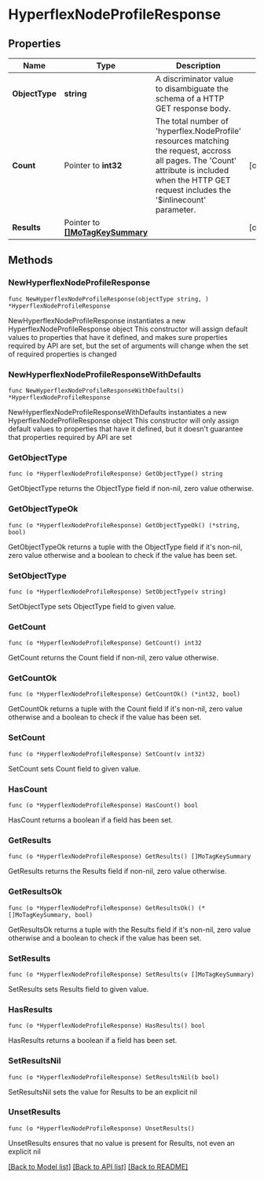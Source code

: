 # HyperflexNodeProfileResponse

## Properties

Name | Type | Description | Notes
------------ | ------------- | ------------- | -------------
**ObjectType** | **string** | A discriminator value to disambiguate the schema of a HTTP GET response body. | 
**Count** | Pointer to **int32** | The total number of &#39;hyperflex.NodeProfile&#39; resources matching the request, accross all pages. The &#39;Count&#39; attribute is included when the HTTP GET request includes the &#39;$inlinecount&#39; parameter. | [optional] 
**Results** | Pointer to [**[]MoTagKeySummary**](mo.TagKeySummary.md) |  | [optional] 

## Methods

### NewHyperflexNodeProfileResponse

`func NewHyperflexNodeProfileResponse(objectType string, ) *HyperflexNodeProfileResponse`

NewHyperflexNodeProfileResponse instantiates a new HyperflexNodeProfileResponse object
This constructor will assign default values to properties that have it defined,
and makes sure properties required by API are set, but the set of arguments
will change when the set of required properties is changed

### NewHyperflexNodeProfileResponseWithDefaults

`func NewHyperflexNodeProfileResponseWithDefaults() *HyperflexNodeProfileResponse`

NewHyperflexNodeProfileResponseWithDefaults instantiates a new HyperflexNodeProfileResponse object
This constructor will only assign default values to properties that have it defined,
but it doesn't guarantee that properties required by API are set

### GetObjectType

`func (o *HyperflexNodeProfileResponse) GetObjectType() string`

GetObjectType returns the ObjectType field if non-nil, zero value otherwise.

### GetObjectTypeOk

`func (o *HyperflexNodeProfileResponse) GetObjectTypeOk() (*string, bool)`

GetObjectTypeOk returns a tuple with the ObjectType field if it's non-nil, zero value otherwise
and a boolean to check if the value has been set.

### SetObjectType

`func (o *HyperflexNodeProfileResponse) SetObjectType(v string)`

SetObjectType sets ObjectType field to given value.


### GetCount

`func (o *HyperflexNodeProfileResponse) GetCount() int32`

GetCount returns the Count field if non-nil, zero value otherwise.

### GetCountOk

`func (o *HyperflexNodeProfileResponse) GetCountOk() (*int32, bool)`

GetCountOk returns a tuple with the Count field if it's non-nil, zero value otherwise
and a boolean to check if the value has been set.

### SetCount

`func (o *HyperflexNodeProfileResponse) SetCount(v int32)`

SetCount sets Count field to given value.

### HasCount

`func (o *HyperflexNodeProfileResponse) HasCount() bool`

HasCount returns a boolean if a field has been set.

### GetResults

`func (o *HyperflexNodeProfileResponse) GetResults() []MoTagKeySummary`

GetResults returns the Results field if non-nil, zero value otherwise.

### GetResultsOk

`func (o *HyperflexNodeProfileResponse) GetResultsOk() (*[]MoTagKeySummary, bool)`

GetResultsOk returns a tuple with the Results field if it's non-nil, zero value otherwise
and a boolean to check if the value has been set.

### SetResults

`func (o *HyperflexNodeProfileResponse) SetResults(v []MoTagKeySummary)`

SetResults sets Results field to given value.

### HasResults

`func (o *HyperflexNodeProfileResponse) HasResults() bool`

HasResults returns a boolean if a field has been set.

### SetResultsNil

`func (o *HyperflexNodeProfileResponse) SetResultsNil(b bool)`

 SetResultsNil sets the value for Results to be an explicit nil

### UnsetResults
`func (o *HyperflexNodeProfileResponse) UnsetResults()`

UnsetResults ensures that no value is present for Results, not even an explicit nil

[[Back to Model list]](../README.md#documentation-for-models) [[Back to API list]](../README.md#documentation-for-api-endpoints) [[Back to README]](../README.md)


